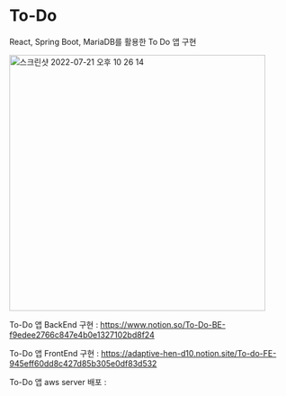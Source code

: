 # To-Do
React, Spring Boot, MariaDB를 활용한 To Do 앱 구현

<img width="455" alt="스크린샷 2022-07-21 오후 10 26 14" src="https://user-images.githubusercontent.com/78461009/180224926-bf197861-804b-44e4-964f-8b80edc31b3a.png">

To-Do 앱 BackEnd 구현 : https://www.notion.so/To-Do-BE-f9edee2766c847e4b0e1327102bd8f24

To-Do 앱 FrontEnd 구현 : https://adaptive-hen-d10.notion.site/To-do-FE-945eff60dd8c427d85b305e0df83d532

To-Do 앱 aws server 배포 : 
